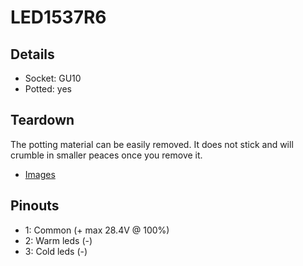 # LED1537R6

## Details

* Socket: GU10
* Potted: yes

## Teardown
The potting material can be easily removed. It does not stick and will crumble
in smaller peaces once you remove it.

* [Images](images)

## Pinouts
* 1: Common (+ max 28.4V @ 100%)
* 2: Warm leds (-)
* 3: Cold leds (-)

